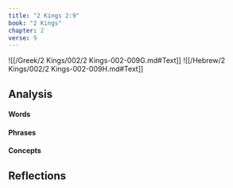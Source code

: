 ```yaml
---
title: "2 Kings 2:9"
book: "2 Kings"
chapter: 2
verse: 9
---
```

![[/Greek/2 Kings/002/2 Kings-002-009G.md#Text]]
![[/Hebrew/2 Kings/002/2 Kings-002-009H.md#Text]]

## Analysis

#### Words

#### Phrases

#### Concepts

## Reflections
